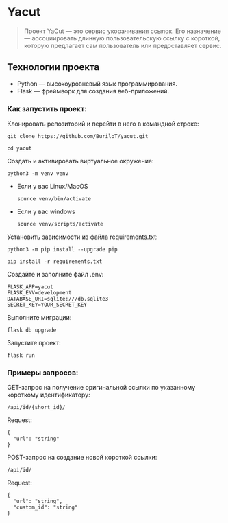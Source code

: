 # Yacut

> Проект YaCut — это сервис укорачивания ссылок. Его назначение — ассоциировать длинную пользовательскую ссылку с короткой, которую предлагает сам пользователь или предоставляет сервис.

## Технологии проекта

- Python — высокоуровневый язык программирования.
- Flask — фреймворк для создания веб-приложений.

### Как запустить проект:

Клонировать репозиторий и перейти в него в командной строке:

```
git clone https://github.com/BuriloT/yacut.git
```

```
cd yacut
```

Cоздать и активировать виртуальное окружение:

```
python3 -m venv venv
```

* Если у вас Linux/MacOS

    ```
    source venv/bin/activate
    ```

* Если у вас windows

    ```
    source venv/scripts/activate
    ```

Установить зависимости из файла requirements.txt:

```
python3 -m pip install --upgrade pip
```

```
pip install -r requirements.txt
```

Создайте и заполните файл .env:

```
FLASK_APP=yacut
FLASK_ENV=development
DATABASE_URI=sqlite:///db.sqlite3
SECRET_KEY=YOUR_SECRET_KEY
```

Выполните миграции:

```
flask db upgrade
```

Запустите проект:

```
flask run
```

### Примеры запросов:

GET-запрос на получение оригинальной ссылки по указанному короткому идентификатору:

```
/api/id/{short_id}/
```

Request:

```
{
  "url": "string"
}
```

POST-запрос на создание новой короткой ссылки:

```
/api/id/
```

Request:

```
{
  "url": "string",
  "custom_id": "string"
}
```
